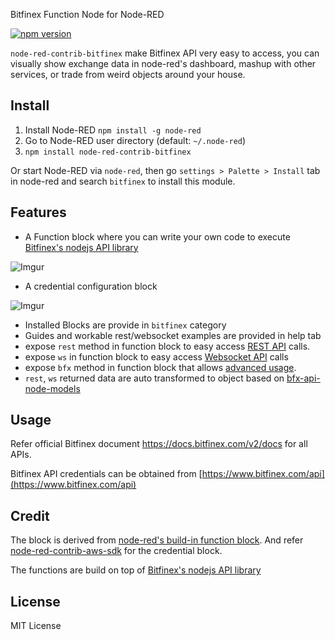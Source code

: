 Bitfinex Function Node for Node-RED

[![npm version](https://img.shields.io/npm/v/node-red-contrib-bitfinex.svg)](https://www.npmjs.com/package/node-red-contrib-bitfinex)

`node-red-contrib-bitfinex` make Bitfinex API very easy to access, you can visually show exchange data in node-red's dashboard, mashup with other services, or trade from weird objects around your house.

## Install

1. Install Node-RED `npm install -g node-red`
2. Go to Node-RED user directory (default: `~/.node-red`)
3. `npm install node-red-contrib-bitfinex`

Or start Node-RED via `node-red`, then go `settings > Palette > Install` tab in node-red and search `bitfinex` to install this module.

## Features

- A Function block where you can write your own code to execute [Bitfinex's nodejs API library](https://github.com/bitfinexcom/bitfinex-api-node)

![Imgur](https://i.imgur.com/BDWezQx.png)

- A credential configuration block

![Imgur](https://i.imgur.com/0eVeu4I.png)

- Installed Blocks are provide in `bitfinex` category
- Guides and workable rest/websocket examples are provided in help tab
- expose `rest` method in function block to easy access [REST API](https://github.com/bitfinexcom/bitfinex-api-node/tree/master/examples/rest2) calls.
- expose `ws` in function block to easy access [Websocket API](https://github.com/bitfinexcom/bitfinex-api-node/tree/master/examples/ws2) calls
- expose `bfx` method in function block that allows [advanced usage](https://github.com/bitfinexcom/bitfinex-api-node/blob/master/examples/bfx.js).
- `rest`, `ws` returned data are auto transformed to object based on [bfx-api-node-models](https://github.com/bitfinexcom/bfx-api-node-models)

## Usage

Refer official Bitfinex document https://docs.bitfinex.com/v2/docs for all APIs.

Bitfinex API credentials can be obtained from [https://www.bitfinex.com/api](https://www.bitfinex.com/api)

## Credit

The block is derived from [node-red's build-in function block](https://github.com/node-red/node-red/blob/master/nodes/core/core/80-function.js). And refer [node-red-contrib-aws-sdk](https://github.com/cuongquay/node-red-contrib-aws-sdk) for the credential block.

The functions are build on top of [Bitfinex's nodejs API library](https://github.com/bitfinexcom/bitfinex-api-node)

## License

MIT License
